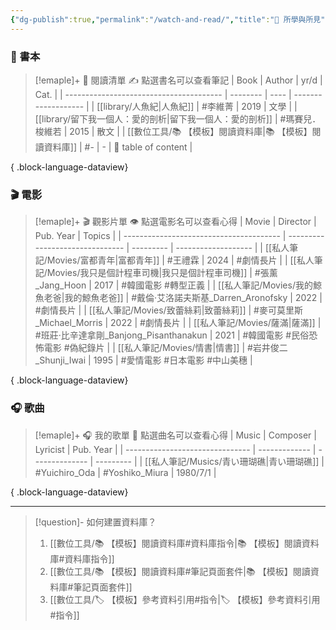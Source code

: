 ```yaml
---
{"dg-publish":true,"permalink":"/watch-and-read/","title":"🌱 所學與所見","pinned":true,"tags":["📝數位工具交流beta","self_learing"],"created":"2025-05-08T12:45:23.052+08:00","updated":"2025-06-22T13:09:57.000+08:00"}
---
```




### 📕 書本

> [!emaple]+ 📕 閱讀清單
> ✍️ 點選書名可以查看筆記
>  | Book                                    | Author   | yr/d | Cat.                |
> | --------------------------------------- | -------- | ---- | ------------------- |
> | [[library/人魚紀\|人魚紀]]                 | #李維菁     | 2019 | 文學                  |
> | [[library/留下我一個人：愛的剖析\|留下我一個人：愛的剖析]] | #瑪賽兒．梭維若 | 2015 | 散文                  |
> | [[數位工具/📚 【模板】閱讀資料庫\|📚 【模板】閱讀資料庫]]  | #\-      | \-   | 🔖 table of content |
> 
{ .block-language-dataview}


### 🎬 電影

> [!emaple]+ 🎬 觀影片單
> 👁️ 點選電影名可以查看心得
>  | Movie                                   | Director                        | Pub. Year | Topics              |
> | --------------------------------------- | ------------------------------- | --------- | ------------------- |
> | [[私人筆記/Movies/富都青年\|富都青年]]           | #王禮霖                            | 2024      | #劇情長片               |
> | [[私人筆記/Movies/我只是個計程車司機\|我只是個計程車司機]] | #張薰_Jang_Hoon                   | 2017      | #韓國電影 #轉型正義         |
> | [[私人筆記/Movies/我的鯨魚老爸\|我的鯨魚老爸]]       | #戴倫·艾洛諾夫斯基_Darren_Aronofsky     | 2022      | #劇情長片               |
> | [[私人筆記/Movies/致蕾絲莉\|致蕾絲莉]]           | #麥可莫里斯_Michael_Morris           | 2022      | #劇情長片               |
> | [[私人筆記/Movies/薩滿\|薩滿]]               | #班莊·比辛達拿剛_Banjong_Pisanthanakun | 2021      | #韓國電影 #民俗恐怖電影 #偽紀錄片 |
> | [[私人筆記/Movies/情書\|情書]]               | #岩井俊二_Shunji_Iwai               | 1995      | #愛情電影 #日本電影 #中山美穗   |
> 
{ .block-language-dataview}




### 🎧 歌曲

> [!emaple]+ 🎧 我的歌單
> 🎵 點選曲名可以查看心得
>  | Music                           | Composer      | Lyricist       | Pub. Year |
> | ------------------------------- | ------------- | -------------- | --------- |
> | [[私人筆記/Musics/青い珊瑚礁\|青い珊瑚礁]] | #Yuichiro_Oda | #Yoshiko_Miura | 1980/7/1  |
> 
{ .block-language-dataview}


---



> [!question]- 如何建置資料庫？
>  1. [[數位工具/📚 【模板】閱讀資料庫#資料庫指令\|📚 【模板】閱讀資料庫#資料庫指令]]
>  2. [[數位工具/📚 【模板】閱讀資料庫#筆記頁面套件\|📚 【模板】閱讀資料庫#筆記頁面套件]]
>  3. [[數位工具/🏷️ 【模板】參考資料引用#指令\|🏷️ 【模板】參考資料引用#指令]]













